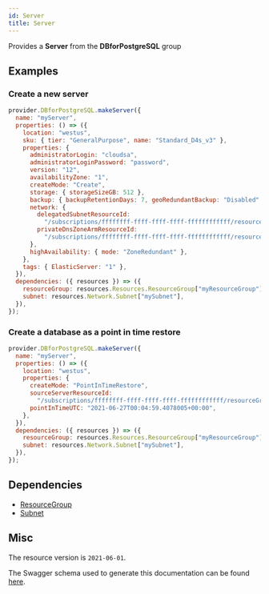 ```yaml
---
id: Server
title: Server
---
```

Provides a **Server** from the **DBforPostgreSQL** group
## Examples
### Create a new server
```js
provider.DBforPostgreSQL.makeServer({
  name: "myServer",
  properties: () => ({
    location: "westus",
    sku: { tier: "GeneralPurpose", name: "Standard_D4s_v3" },
    properties: {
      administratorLogin: "cloudsa",
      administratorLoginPassword: "password",
      version: "12",
      availabilityZone: "1",
      createMode: "Create",
      storage: { storageSizeGB: 512 },
      backup: { backupRetentionDays: 7, geoRedundantBackup: "Disabled" },
      network: {
        delegatedSubnetResourceId:
          "/subscriptions/ffffffff-ffff-ffff-ffff-ffffffffffff/resourceGroups/testrg/providers/Microsoft.Network/virtualNetworks/test-vnet/subnets/test-vnet-subnet",
        privateDnsZoneArmResourceId:
          "/subscriptions/ffffffff-ffff-ffff-ffff-ffffffffffff/resourcegroups/testrg/providers/Microsoft.Network/privateDnsZones/test-private-dns-zone.postgres.database.azure.com",
      },
      highAvailability: { mode: "ZoneRedundant" },
    },
    tags: { ElasticServer: "1" },
  }),
  dependencies: ({ resources }) => ({
    resourceGroup: resources.Resources.ResourceGroup["myResourceGroup"],
    subnet: resources.Network.Subnet["mySubnet"],
  }),
});

```

### Create a database as a point in time restore
```js
provider.DBforPostgreSQL.makeServer({
  name: "myServer",
  properties: () => ({
    location: "westus",
    properties: {
      createMode: "PointInTimeRestore",
      sourceServerResourceId:
        "/subscriptions/ffffffff-ffff-ffff-ffff-ffffffffffff/resourceGroups/testrg/providers/Microsoft.DBforPostgreSQL/flexibleServers/sourcepgservername",
      pointInTimeUTC: "2021-06-27T00:04:59.4078005+00:00",
    },
  }),
  dependencies: ({ resources }) => ({
    resourceGroup: resources.Resources.ResourceGroup["myResourceGroup"],
    subnet: resources.Network.Subnet["mySubnet"],
  }),
});

```
## Dependencies
- [ResourceGroup](../Resources/ResourceGroup.md)
- [Subnet](../Network/Subnet.md)
## Misc
The resource version is `2021-06-01`.

The Swagger schema used to generate this documentation can be found [here](https://github.com/Azure/azure-rest-api-specs/tree/main/specification/postgresql/resource-manager/Microsoft.DBforPostgreSQL/stable/2021-06-01/postgresql.json).
